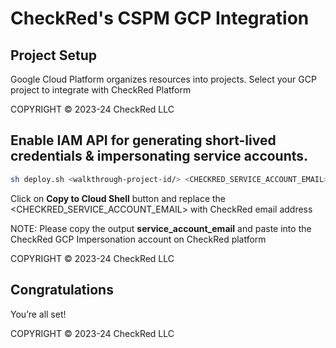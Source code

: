 # CheckRed's CSPM GCP Integration

## Project Setup

Google Cloud Platform organizes resources into projects.
Select your GCP project to integrate with CheckRed Platform
<walkthrough-project-setup></walkthrough-project-setup>

<walkthrough-footnote>COPYRIGHT © 2023-24 CheckRed LLC</walkthrough-footnote>

## Enable IAM API for generating short-lived credentials & impersonating service accounts. 
```bash
sh deploy.sh <walkthrough-project-id/> <CHECKRED_SERVICE_ACCOUNT_EMAIL>
```

Click on **Copy to Cloud Shell** <walkthrough-cloud-shell-icon></walkthrough-cloud-shell-icon> button and replace the <CHECKRED_SERVICE_ACCOUNT_EMAIL> with CheckRed email address 


NOTE: Please copy the output **service_account_email** and paste into the CheckRed GCP Impersonation account on CheckRed platform

<walkthrough-footnote>COPYRIGHT © 2023-24 CheckRed LLC</walkthrough-footnote>

## Congratulations

<walkthrough-conclusion-trophy></walkthrough-conclusion-trophy>

You’re all set!

<walkthrough-footnote>COPYRIGHT © 2023-24 CheckRed LLC</walkthrough-footnote>
